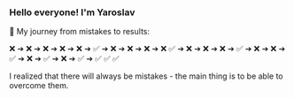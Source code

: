 ### Hello everyone! I'm Yaroslav 

🚀 My journey from mistakes to results:

❌ ➔ ❌ ➔ ❌ ➔ ❌ ➔ ❌ ➔ ✅ ➔ ❌ ➔  ❌ ➔ ❌ ➔ ❌  ✅ ➔ ❌ ➔ ❌ ➔ ❌ ➔  ✅ ➔ ❌ ➔ ❌ ➔ ✅ ➔ ❌ ➔ ✅ ➔ ❌ ➔ ✅ ➔ ✅ ✅ ✅

I realized that there will always be mistakes - the main thing is to be able to overcome them.

